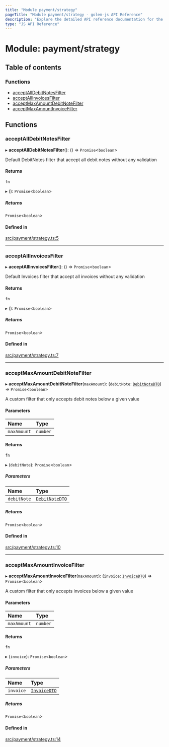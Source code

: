 ```yaml
---
title: "Module payment/strategy"
pageTitle: "Module payment/strategy - golem-js API Reference"
description: "Explore the detailed API reference documentation for the Module payment/strategy within the golem-js SDK for the Golem Network."
type: "JS API Reference"
---
```

# Module: payment/strategy

## Table of contents

### Functions

- [acceptAllDebitNotesFilter](payment_strategy#acceptalldebitnotesfilter)
- [acceptAllInvoicesFilter](payment_strategy#acceptallinvoicesfilter)
- [acceptMaxAmountDebitNoteFilter](payment_strategy#acceptmaxamountdebitnotefilter)
- [acceptMaxAmountInvoiceFilter](payment_strategy#acceptmaxamountinvoicefilter)

## Functions

### acceptAllDebitNotesFilter

▸ **acceptAllDebitNotesFilter**(): () => `Promise`\<`boolean`\>

Default DebitNotes filter that accept all debit notes without any validation

#### Returns

`fn`

▸ (): `Promise`\<`boolean`\>

##### Returns

`Promise`\<`boolean`\>

#### Defined in

[src/payment/strategy.ts:5](https://github.com/golemfactory/golem-js/blob/69e0610/src/payment/strategy.ts#L5)

___

### acceptAllInvoicesFilter

▸ **acceptAllInvoicesFilter**(): () => `Promise`\<`boolean`\>

Default Invoices filter that accept all invoices without any validation

#### Returns

`fn`

▸ (): `Promise`\<`boolean`\>

##### Returns

`Promise`\<`boolean`\>

#### Defined in

[src/payment/strategy.ts:7](https://github.com/golemfactory/golem-js/blob/69e0610/src/payment/strategy.ts#L7)

___

### acceptMaxAmountDebitNoteFilter

▸ **acceptMaxAmountDebitNoteFilter**(`maxAmount`): (`debitNote`: [`DebitNoteDTO`](../interfaces/payment_debit_note.DebitNoteDTO)) => `Promise`\<`boolean`\>

A custom filter that only accepts debit notes below a given value

#### Parameters

| Name | Type |
| :------ | :------ |
| `maxAmount` | `number` |

#### Returns

`fn`

▸ (`debitNote`): `Promise`\<`boolean`\>

##### Parameters

| Name | Type |
| :------ | :------ |
| `debitNote` | [`DebitNoteDTO`](../interfaces/payment_debit_note.DebitNoteDTO) |

##### Returns

`Promise`\<`boolean`\>

#### Defined in

[src/payment/strategy.ts:10](https://github.com/golemfactory/golem-js/blob/69e0610/src/payment/strategy.ts#L10)

___

### acceptMaxAmountInvoiceFilter

▸ **acceptMaxAmountInvoiceFilter**(`maxAmount`): (`invoice`: [`InvoiceDTO`](../interfaces/payment_invoice.InvoiceDTO)) => `Promise`\<`boolean`\>

A custom filter that only accepts invoices below a given value

#### Parameters

| Name | Type |
| :------ | :------ |
| `maxAmount` | `number` |

#### Returns

`fn`

▸ (`invoice`): `Promise`\<`boolean`\>

##### Parameters

| Name | Type |
| :------ | :------ |
| `invoice` | [`InvoiceDTO`](../interfaces/payment_invoice.InvoiceDTO) |

##### Returns

`Promise`\<`boolean`\>

#### Defined in

[src/payment/strategy.ts:14](https://github.com/golemfactory/golem-js/blob/69e0610/src/payment/strategy.ts#L14)
